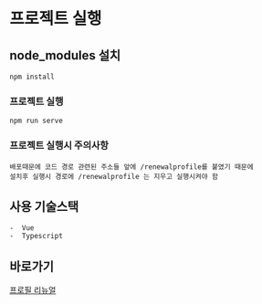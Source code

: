 # 프로젝트 실행
## node_modules 설치
```
npm install
```

### 프로젝트 실행
```
npm run serve
```
### 프로젝트 실행시 주의사항
```
배포때문에 코드 경로 관련된 주소들 앞에 /renewalprofile를 붙였기 때문에
설치후 실행시 경로에 /renewalprofile 는 지우고 실행시켜야 함
```

## 사용 기술스택
```
-  Vue
-  Typescript
```

## 바로가기
<a href="https://lyd1040.github.io/renewalprofile">프로필 리뉴얼</a>
